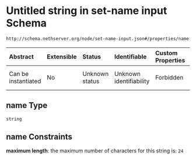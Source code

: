 # Untitled string in set-name input Schema

```txt
http://schema.nethserver.org/node/set-name-input.json#/properties/name
```



| Abstract            | Extensible | Status         | Identifiable            | Custom Properties | Additional Properties | Access Restrictions | Defined In                                                              |
| :------------------ | :--------- | :------------- | :---------------------- | :---------------- | :-------------------- | :------------------ | :---------------------------------------------------------------------- |
| Can be instantiated | No         | Unknown status | Unknown identifiability | Forbidden         | Allowed               | none                | [set-name-input.json*](node/set-name-input.json "open original schema") |

## name Type

`string`

## name Constraints

**maximum length**: the maximum number of characters for this string is: `24`
